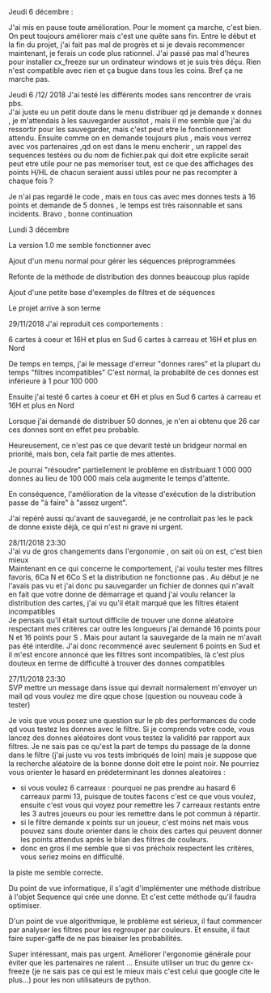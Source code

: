 Jeudi 6 décembre :

J'ai mis en pause toute amélioration. Pour le moment ça marche, c'est bien. On peut toujours améliorer mais c'est une quête sans fin. Entre le début et la fin du projet, j'ai fait pas mal de progrès et si je devais recommencer maintenant, je ferais un code plus rationnel.
J'ai passé pas mal d'heures pour installer cx_freeze sur un ordinateur windows et je suis très déçu. Rien n'est compatible avec rien et ça bugue dans tous les coins. Bref ça ne marche pas.


Jeudi 6 /12/ 2018
J'ai testé les différents modes sans rencontrer de vrais pbs.<br>
J'ai juste eu un petit doute dans le menu distribuer qd je demande x donnes , je m'attendais à les sauvegarder aussitot , mais il me semble que j'ai du ressortir pour les sauvegarder, mais c'est peut etre le fonctionnement attendu.
Ensuite comme on en demande toujours plus , mais vous verrez avec vos partenaires ,qd on est dans le menu encherir , un rappel des sequences testées ou du nom de fichier.pak qui doit etre explicite serait peut etre utile pour ne pas memoriser tout, est ce que des affichages des points H/HL  de chacun seraient aussi utiles pour ne pas recompter à chaque fois ?

Je n'ai pas regardé le code , mais en tous cas avec mes donnes tests à 16 points et demande de 5 donnes , le temps est très raisonnable et sans incidents.
Bravo ,  bonne continuation

Lundi 3 décembre

La version 1.0 me semble fonctionner avec

Ajout d'un menu normal pour gérer les séquences préprogrammées

Refonte de la méthode de distribution des donnes beaucoup plus rapide

Ajout d'une petite base d'exemples de filtres et de séquences

Le projet arrive à son terme





29/11/2018
J'ai reproduit ces comportements :

6 cartes à coeur et 16H et plus en Sud
6 cartes à carreau et 16H et plus en Nord

De temps en temps, j'ai le message d'erreur "donnes rares" et la plupart du temps "filtres incompatibles"
C'est normal, la probabilté de ces donnes est inférieure à 1 pour 100 000


Ensuite j'ai testé
6 cartes à coeur et 6H et plus en Sud
6 cartes à carreau et 16H et plus en Nord

Lorsque j'ai demandé de distribuer 50 donnes, je n'en ai obtenu que 26 car ces donnes sont en effet peu probable.

Heureusement, ce n'est pas ce que devarit testé un bridgeur normal en priorité, mais bon, cela fait partie de mes attentes.

Je pourrai "résoudre" partiellement le problème en distribuant 1 000 000 donnes au lieu de  100 000 mais cela augmente le temps d'attente.

En conséquence, l'amélioration de la vitesse d'exécution de la distribution passe de "à faire" à "assez urgent".

J'ai repéré aussi qu'avant de sauvegardé, je ne controllait pas les le pack de donne existe déjà, ce qui n'est ni grave ni urgent.

28/11/2018 23:30<br>
J'ai vu de gros changements dans l'ergonomie , on sait où on est, c'est bien mieux<br>
Maintenant en ce qui concerne le comportement, j'ai voulu tester mes filtres favoris, 6Ca N et 6Co S et la distribution ne fonctionne pas . Au début je ne l'avais pas vu et j'ai donc pu sauvegarder un fichier de donnes qui n'avait en fait que votre donne de démarrage et quand j'ai voulu relancer la distribution des cartes, j'ai vu qu'il était marqué que les filtres étaient incompatibles<br>
Je pensais qu'il était surtout difficile de trouver une donne aléatoire respectant mes critères car outre les longueurs j'ai demandé 16 points pour N et 16 points pour S . Mais pour autant la sauvegarde de la main ne m'avait pas été interdite.
J'ai donc recommencé avec seulement 6 points en Sud et il m'est encore annoncé que les filtres sont incompatibles, là c'est plus douteux en terme de difficulté à trouver des donnes compatibles 

27/11/2018 23:30 <br> 
SVP mettre un message dans issue qui devrait normalement m'envoyer un mail qd vous voulez me dire qque chose (question ou nouveau code à tester)<br>

Je vois que vous posez une question sur le pb des performances du code qd vous testez les donnes avec le filtre. Si je comprends votre code, vous lancez des donnes aléatoires dont vous testez la validité par rapport aux filtres. Je ne sais pas ce qu'est la part de temps du passage de la donne dans le filtre (j'ai juste vu vos tests imbriqués de loin) mais je suppose que la recherche aléatoire de la bonne donne doit etre le point noir. Ne pourriez vous orienter le hasard en prédeterminant les donnes aleatoires :

- si vous voulez 6 carreaux : pourquoi ne pas prendre au hasard 6 carreaux parmi 13, puisque de toutes facons c'est ce que vous voulez, ensuite c'est vous qui voyez pour remettre les 7 carreaux restants entre les 3 autres joueurs ou pour les remettre dans le pot commun à répartir. 
- si le filtre demande x points sur un joueur, c'est moins net mais vous pouvez sans doute orienter dans le choix des cartes qui peuvent donner les points attendus après le bilan des filtres de couleurs.  
- donc en gros il me semble que si vos préchoix respectent les critères, vous seriez moins en difficulté.


la piste me semble correcte.

Du point de vue informatique, il s'agit d'implémenter une méthode distribue à l'objet Sequence qui crée une donne. 
Et c'est cette méthode qu'il faudra optimiser.

D'un point de vue algorithmique, le problème est sérieux, il faut commencer par analyser les filtres pour les regrouper par couleurs.
Et ensuite, il faut faire super-gaffe de ne pas bieaiser les probabilités.

Super intéressant, mais pas urgent. Améliorer l'ergonomie générale pour éviter que les partenaires ne ralent ... Ensuite utiliser un truc du genre cx-freeze (je ne sais pas ce qui est le mieux mais c'est celui que google cite le plus...) pour les non utilisateurs de python.


